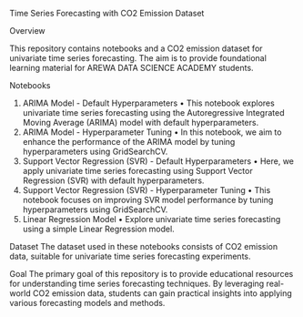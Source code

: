 Time Series Forecasting with CO2 Emission Dataset


Overview

This repository contains notebooks and a CO2 emission dataset for univariate time series forecasting. The aim is to provide foundational learning material for AREWA DATA SCIENCE ACADEMY students.

Notebooks
1.	ARIMA Model - Default Hyperparameters
•	This notebook explores univariate time series forecasting using the Autoregressive Integrated Moving Average (ARIMA) model with default hyperparameters.
2.	ARIMA Model - Hyperparameter Tuning
•	In this notebook, we aim to enhance the performance of the ARIMA model by tuning hyperparameters using GridSearchCV.
3.	Support Vector Regression (SVR) - Default Hyperparameters
•	Here, we apply univariate time series forecasting using Support Vector Regression (SVR) with default hyperparameters.
4.	Support Vector Regression (SVR) - Hyperparameter Tuning
•	This notebook focuses on improving SVR model performance by tuning hyperparameters using GridSearchCV.
5.	Linear Regression Model
•	Explore univariate time series forecasting using a simple Linear Regression model.



Dataset
The dataset used in these notebooks consists of CO2 emission data, suitable for univariate time series forecasting experiments.



Goal
The primary goal of this repository is to provide educational resources for understanding time series forecasting techniques. By leveraging real-world CO2 emission data, students can gain practical insights into applying various forecasting models and methods.

